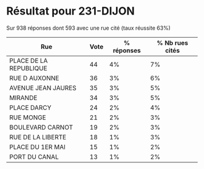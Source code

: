 # Résultat pour 231-DIJON

Sur 938 réponses dont 593 avec une rue cité (taux réussite 63%)

| Rue | Vote | % réponses | % Nb rues cités|
|-----|------|------------|----------------|
| PLACE DE LA REPUBLIQUE | 44 | 4% | 7%|
| RUE D AUXONNE | 36 | 3% | 6%|
| AVENUE JEAN JAURES | 35 | 3% | 5%|
| MIRANDE | 34 | 3% | 5%|
| PLACE DARCY | 24 | 2% | 4%|
| RUE MONGE | 21 | 2% | 3%|
| BOULEVARD CARNOT | 19 | 2% | 3%|
| RUE DE LA LIBERTE | 18 | 1% | 3%|
| PLACE DU 1ER MAI | 15 | 1% | 2%|
| PORT DU CANAL | 13 | 1% | 2%|
